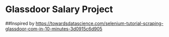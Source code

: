 # Glassdoor Salary Project

##Inspired by https://towardsdatascience.com/selenium-tutorial-scraping-glassdoor-com-in-10-minutes-3d0915c6d905
